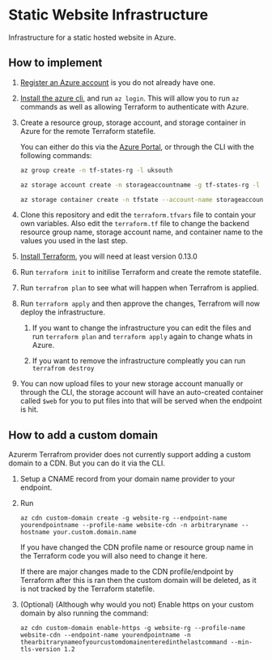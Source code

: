 # Static Website Infrastructure
Infrastructure for a static hosted website in Azure.

## How to implement

1. [Register an Azure account](https://azure.microsoft.com/en-gb/free/) is you do not already have one.

1. [Install the azure cli](https://docs.microsoft.com/en-us/cli/azure/install-azure-cli), and run `az login`. This will allow you to run `az` commands as well as allowing Terraform to authenticate with Azure.

1. Create a resource group, storage account, and storage container in Azure for the remote Terraform statefile.

    You can either do this via the [Azure Portal](https://portal.azure.com), or through the CLI with the following commands:

    ```bash
    az group create -n tf-states-rg -l uksouth

    az storage account create -n storageaccountname -g tf-states-rg -l uksouth --sku standard_LRS

    az storage container create -n tfstate --account-name storageaccountname
    ```

1. Clone this repository and edit the `terraform.tfvars` file to contain your own variables. Also edit the `terraform.tf` file to change the backend resource group name, storage account name, and container name to the values you used in the last step.

1. [Install Terraform](https://www.terraform.io/downloads.html), you will need at least version 0.13.0

1. Run `terraform init` to initilise Terraform and create the remote statefile.

1. Run `terrafrom plan` to see what will happen when Terrafrom is applied.

1. Run `terraform apply` and then approve the changes, Terrafrom will now deploy the infrastructure.

    1. If you want to change the infrastructure you can edit the files and run `terraform plan` and `terraform apply` again to change whats in Azure.

    1. If you want to remove the infrastructure compleatly you can run `terrafrom destroy`

1. You can now upload files to your new storage account manually or through the CLI, the storage account will have an auto-created container called `$web` for you to put files into that will be served when the endpoint is hit.

## How to add a custom domain
Azurerm Terrafrom provider does not currently support adding a custom domain to a CDN. But you can do it via the CLI.

1. Setup a CNAME record from your domain name provider to your endpoint.

1. Run

    `az cdn custom-domain create -g website-rg --endpoint-name yourendpointname --profile-name website-cdn -n arbitraryname --hostname your.custom.domain.name`

    If you have changed the CDN profile name or resource group name in the Terraform code you will also need to change it here.

    If there are major changes made to the CDN profile/endpoint by Terraform after this is ran then the custom domain will be deleted, as it is not tracked by the Terraform statefile.

1. (Optional) (Although why would you not) Enable https on your custom domain by also running the command:

    `az cdn custom-domain enable-https -g website-rg --profile-name website-cdn --endpoint-name yourendpointname -n thearbitrarynameofyourcustomdomainenteredinthelastcommand --min-tls-version 1.2`

